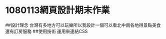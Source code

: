 # 1080113網頁設計期末作業

##設計理念
台灣有多地方可以玩樂所以我設計一個可以看北中南各地得景點美食還有訂房服務
##使用技術
運用<link href>來連結CSS

<style>做造型

<img src="">載入圖片

<a href="">連結其他網頁

<input type="date">選擇日期

<select name="place">
            <option value=""></option>做下拉式選單

<input type="">簡單的輸入

<input type="button" onclick="getData()" value="送出">

<input type="reset" value="清空表單">
